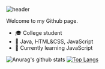 ![header](https://capsule-render.vercel.app/api?type=cylinder&color=ED872D&height=150&section=header&text=hey,%20i%27m%20Serhat!&fontSize=70&fontColor=000000&animation=twinkling)

Welcome to my Github page.

- :mortar_board: College student
- :star2: Java, HTML&CSS, JavaScript
- 🌱 Currently learning JavaScript

![Anurag's github stats](https://github-readme-stats.vercel.app/api?username=SerhatG35&theme=maroongold&show_icons=true)
[![Top Langs](https://github-readme-stats.vercel.app/api/top-langs/?username=SerhatG35&layout=compact&theme=maroongold)](https://github.com/SerhatG35/github-readme-stats)
